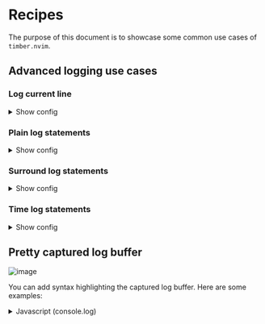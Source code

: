 # Recipes

The purpose of this document is to showcase some common use cases of `timber.nvim`.

## Advanced logging use cases

### Log current line

<details>
<summary>Show config</summary>

```lua
vim.keymap.set("n", "gll", function()
  return require("timber.actions").insert_log({ position = "below", operator = true }) .. "_"
end, {
  desc = "[G]o [L]og: Insert below log statements the current line",
  expr = true,
})
```

</details>

### Plain log statements

<details>
<summary>Show config</summary>

```lua
vim.keymap.set("n", "glo", function()
  require("timber.actions").insert_log({ template = "plain", position = "below" })
end, { desc = "[G]o [L]og: Insert a plain log statement below the current line" })

vim.keymap.set("n", "gl<S-o>", function()
  require("timber.actions").insert_log({ template = "plain", position = "above" })
end, { desc = "[G]o [L]og: Insert a plain log statement above the current line" })
```
</details>

### Surround log statements

<details>
<summary>Show config</summary>

```lua
vim.keymap.set("n", "gls", function()
  require("timber.actions").insert_log({
    templates = { before = "default", after = "default" },
    position = "surround",
  })
end, { desc = "[G]o [L]og [S]urround: Insert surround log statements below the current line" })
```

This will insert two log statements, one above and one below for the target at the cursor. This is useful in scenarios when functions mutate the variables and you want to track the changes:

```lua
-- "|" denotes the cursor position

-- Before
mutate_foo(fo|o)

-- After
print("foo", foo)
mutate_foo(fo|o)
print("foo", foo)
```
</details>

### Time log statements

<details>
<summary>Show config</summary>

```lua
require("timber").setup({
  log_templates = {
    time_start = {
      lua = [[local _start = os.time()]],
    },
    time_end = {
      lua = [[print("Elapsed time: " .. tostring(os.time() - _start) .. " seconds")]],
    },
  },
})

vim.keymap.set("n", "glt", function()
  require("timber.actions").insert_log({
    templates = { before = "time_start", after = "time_end" },
    position = "surround",
  })
end, {
  desc = "[G]o [L]og [T]ime: Insert a time log statement surround the cursor position",
})
```

This is useful when you want to measure execution time of a code segment.

```lua
-- "|" denotes the cursor position

-- Before
long_operation(fo|o)

-- After
local _start = os.time()
long_operation(fo|o)
print("Elapsed time: " .. tostring(os.time() - _start) .. " seconds")
```

</details>

## Pretty captured log buffer

![image](https://github.com/user-attachments/assets/e2ea2765-f43d-4ca2-91b5-a02d07f9a4ce)

You can add syntax highlighting the captured log buffer. Here are some examples:

<details>
<summary>Javascript (console.log)</summary>

1. Use `javascript` syntax for the log buffer

```lua
-- After
opts = {
    watcher = {
        sources = {
            enabled = true,
            javascript_log = {
                type = "filesystem",
                name = "Log file",
                path = "/tmp/debug.log",
                buffer = {
                    syntax = "javascript",
                }
            }
        }
    }
}
```

2. Optionally, you can extend the syntax file. For example, in your config root, `after/syntax/javascript.vim`

```vim
syntax sync fromstart

" Special characters
syntax region consoleLogObject start="{" end="}" fold transparent contains=ALL

" Keywords
syntax match consoleLogSpecial "\V\([Promise]\|[Function]\|[Reference]\|[Circular]\)"
syntax match consoleLogSpecial "\[Array(\d\+)\]"
syntax match consoleLogSpecial "Symbol(.\+)"

" Object keys
syntax match consoleLogObjectKey "\<\w\+\>:" contained contains=consoleLogColon
syntax match consoleLogColon ":" contained

" Define highlighting
highlight default link consoleLogSpecial Type
highlight default link consoleLogObjectKey Identifier
highlight default link consoleLogColon Operator
```

</details>

